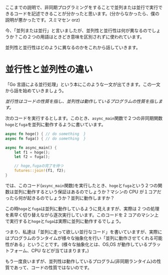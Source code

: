 ここまでの説明で、非同期プログラミングをすることで並列または並行で実行できるコードを記述できることが分かったと思います。(分からなかったら、僕の説明が悪かったです。スミマセン orz)

今、「並列または並行」と言いましたが、並列性と並行性は何が異なるのでしょうか？この２つの用語はときどき意味を区別されずに使われています。

並列性と並行性はどのように異なるのかをこれから話していきます。

# 並行性と並列性の違い

「Go 言語による並行処理」という本にこのような一文が出てきます。この一文から話を始めていきましょう。

_並行性はコードの性質を指し、並列性は動作しているプログラムの性質を指します。_

次のコードを実行するとします。このとき、`async_main`関数で２つの非同期関数`hoge`と`fuga`を並列に動作するように書いています。

```rust
async fn hoge() { // do something  }
async fn fuga() { // do something  }

async fn async_main() {
    let f1 = hoge();
    let f2 = fuga();

    // hoge,fugaの完了を待つ
    futures::join!(f1, f2);
}
```

では、このコード(`async_main`関数)を実行したとき、`hoge`と`fuga`という２つの関数は並列に動作するという保証はあるのでしょうか？マシンの CPU が１コアだったら何が起きるのでしょうか？並列に動作しますか？

この時`hoge`と`fuga`は並列に動作しているように見えますが、実際は 2 つの処理を素早く切り替えながら逐次実行しています。このコードを 2 コアのマシン上で実行すると`hoge`と`fuga`は実際に並列に動作するでしょう。

つまり、私達は「並列に走って欲しい並行なコード」を書いていますが、実際にはプログラムのランタイムが様々な抽象化を行い「並列に動作させてくれる可能性がある」ということです。(様々な抽象化とは、OS,OS が動作しているプラットフォーム、CPU などが当てはまります。)

もう一度良いまずが、並列性は動作しているプログラム(非同期ランタイム)の性質であって、コードの性質ではないのです。
